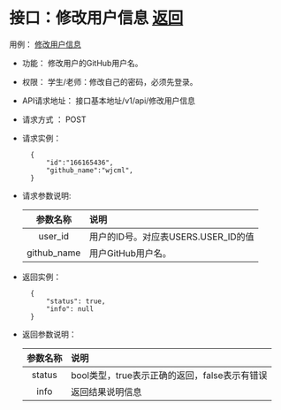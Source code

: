 ﻿<!-- markdownlint-disable MD033-->
<!-- 禁止MD033类型的警告 https://www.npmjs.com/package/markdownlint -->

# 接口：修改用户信息  [返回](../../README.md)
用例： [修改用户信息](../yongli/修改用户信息.md)

- 功能：
    修改用户的GitHub用户名。
    
- 权限：
    学生/老师：修改自己的密码，必须先登录。    
    
- API请求地址： 
    接口基本地址/v1/api/修改用户信息

- 请求方式 ：
    POST

- 请求实例：

        {
            "id":"166165436",
            "github_name":"wjcml",            
        }
        
- 请求参数说明:        

  |参数名称|说明|
  |:---------:|:--------------------------------------------------------|      
  |user_id|用户的ID号。对应表USERS.USER_ID的值|
  |github_name|用户GitHub用户名。| 
  
- 返回实例：

        {         
            "status": true,
            "info": null
        }
 
- 返回参数说明：    
 
  |参数名称|说明|
  |:---------:|:--------------------------------------------------------|      
  |status|bool类型，true表示正确的返回，false表示有错误|
  |info|返回结果说明信息|


